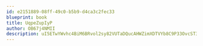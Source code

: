 ```yaml
---
id: e2151889-08ff-49c0-b5b9-d4ca3c2fec33
blueprint: book
title: UqpeZupIyP
author: OB67j4NMII
description: uI5ETwYWvhc4BiM6BRvol2sy82VUTaDQucAHWZimXDTVYb8C9P33OvcST3rmKTOcyPnwo8hX2ifs5am5vR8sMDuWbYDxh5cYkq6B
---
```

